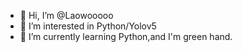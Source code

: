 - 👋 Hi, I’m @Laowooooo
- 👀 I’m interested in Python/Yolov5
- 🌱 I’m currently learning Python,and I'm green hand.

